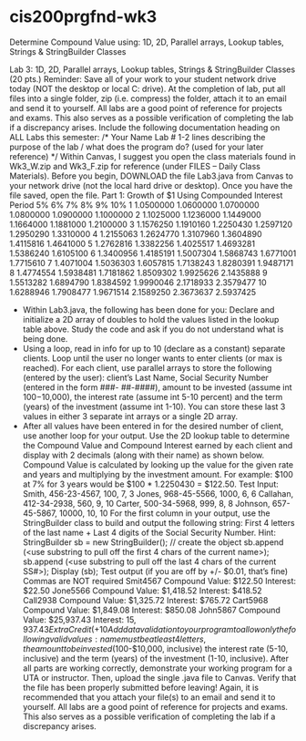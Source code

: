 # cis200prgfnd-wk3
Determine Compound Value using: 1D, 2D, Parallel arrays, Lookup tables, Strings &amp; StringBuilder Classes

Lab 3: 1D, 2D, Parallel arrays, Lookup tables, Strings & StringBuilder Classes (20 pts.)
Reminder: Save all of your work to your student network drive today (NOT the desktop or local C:
drive). At the completion of lab, put all files into a single folder, zip (i.e. compress) the folder, attach it
to an email and send it to yourself. All labs are a good point of reference for projects and exams. This
also serves as a possible verification of completing the lab if a discrepancy arises.
Include the following documentation heading on ALL Labs this semester:
/* Your Name
Lab #
1-2 lines describing the purpose of the lab / what does the program do?
(used for your later reference)
*/
Within Canvas, I suggest you open the class materials found in Wk3_W.zip and Wk3_F.zip for
reference (under FILES – Daily Class Materials).
Before you begin, DOWNLOAD the file Lab3.java from Canvas to your network drive (not the local
hard drive or desktop). Once you have the file saved, open the file.
Part 1:
Growth of $1 Using Compounded Interest
Period 5% 6% 7% 8% 9% 10%
1 1.0500000 1.0600000 1.0700000 1.0800000 1.0900000 1.1000000
2 1.1025000 1.1236000 1.1449000 1.1664000 1.1881000 1.2100000
3 1.1576250 1.1910160 1.2250430 1.2597120 1.2950290 1.3310000
4 1.2155063 1.2624770 1.3107960 1.3604890 1.4115816 1.4641000
5 1.2762816 1.3382256 1.4025517 1.4693281 1.5386240 1.6105100
6 1.3400956 1.4185191 1.5007304 1.5868743 1.6771001 1.7715610
7 1.4071004 1.5036303 1.6057815 1.7138243 1.8280391 1.9487171
8 1.4774554 1.5938481 1.7181862 1.8509302 1.9925626 2.1435888
9 1.5513282 1.6894790 1.8384592 1.9990046 2.1718933 2.3579477
10 1.6288946 1.7908477 1.9671514 2.1589250 2.3673637 2.5937425
- Within Lab3.java, the following has been done for you: Declare and initialize a 2D array of doubles to
hold the values listed in the lookup table above. Study the code and ask if you do not understand what
is being done.
- Using a loop, read in info for up to 10 (declare as a constant) separate clients. Loop until the user no
longer wants to enter clients (or max is reached). For each client, use parallel arrays to store the
following (entered by the user): client’s Last Name, Social Security Number (entered in the form ###-
##-####), amount to be invested (assume int $100-$10,000), the interest rate (assume int 5-10
percent) and the term (years) of the investment (assume int 1-10). You can store these last 3 values in
either 3 separate int arrays or a single 2D array.
- After all values have been entered in for the desired number of client, use another loop for your output.
Use the 2D lookup table to determine the Compound Value and Compound Interest earned by each
client and display with 2 decimals (along with their name) as shown below.
Compound Value is calculated by looking up the value for the given rate and years and multiplying by
the investment amount. For example: $100 at 7% for 3 years would be $100 * 1.2250430 = $122.50.
Test Input: Smith, 456-23-4567, 100, 7, 3
Jones, 968-45-5566, 1000, 6, 6
Callahan, 412-34-2938, 560, 9, 10
Carter, 500-34-5968, 999, 8, 8
Johnson, 657-45-5867, 10000, 10, 10
For the first column in your output, use the StringBuilder class to build and output the following string:
First 4 letters of the last name + Last 4 digits of the Social Security Number.
Hint: StringBuilder sb = new StringBuilder(); // create the object
sb.append (<use substring to pull off the first 4 chars of the current name>);
sb.append (<use substring to pull off the last 4 chars of the current SS#>);
Display (sb);
Test output (if you are off by +/- $0.01, that’s fine) Commas are NOT required
Smit4567 Compound Value: $122.50 Interest: $22.50
Jone5566 Compound Value: $1,418.52 Interest: $418.52
Call2938 Compound Value: $1,325.72 Interest: $765.72
Cart5968 Compound Value: $1,849.08 Interest: $850.08
John5867 Compound Value: $25,937.43 Interest: $15,937.43
Extra Credit (+10% / 2 pts)
Add data validation to your program to allow only the following valid values: name must be at least 4
letters, the amount to be invested ($100-$10,000, inclusive) the interest rate (5-10, inclusive) and the
term (years) of the investment (1-10, inclusive).
After all parts are working correctly, demonstrate your working program for a UTA or instructor.
Then, upload the single .java file to Canvas. Verify that the file has been properly submitted before
leaving! Again, it is recommended that you attach your file(s) to an email and send it to yourself. All
labs are a good point of reference for projects and exams. This also serves as a possible verification of
completing the lab if a discrepancy arises.
